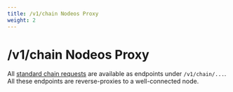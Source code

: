 ```yaml
---
title: /v1/chain Nodeos Proxy
weight: 2
---
```


# /v1/chain Nodeos Proxy

All [standard chain requests](https://developers.eos.io/eosio-nodeos/reference) are available as endpoints under `/v1/chain/...`. All these endpoints are reverse-proxies to a well-connected node.